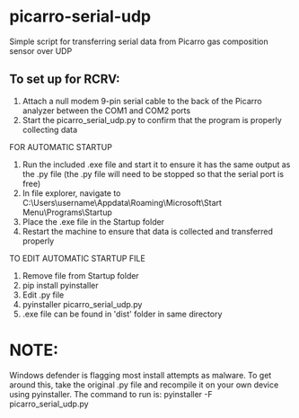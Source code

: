 # picarro-serial-udp
Simple script for transferring serial data from Picarro gas composition sensor over UDP

## To set up for RCRV:

1. Attach a null modem 9-pin serial cable to the back of the Picarro analyzer between the COM1 and COM2 ports
2. Start the picarro_serial_udp.py to confirm that the program is properly collecting data

FOR AUTOMATIC STARTUP
1. Run the included .exe file and start it to ensure it has the same output as the .py file
   (the .py file will need to be stopped so that the serial port is free)
2. In file explorer, navigate to C:\Users\username\Appdata\Roaming\Microsoft\Start Menu\Programs\Startup
3. Place the .exe file in the Startup folder
4. Restart the machine to ensure that data is collected and transferred properly 

TO EDIT AUTOMATIC STARTUP FILE
1. Remove file from Startup folder
2. pip install pyinstaller
3. Edit .py file 
4. pyinstaller picarro_serial_udp.py
5. .exe file can be found in 'dist' folder in same directory

# NOTE:
Windows defender is flagging most install attempts as malware. To get around this, take the 
original .py file and recompile it on your own device using pyinstaller. The command to run is:
pyinstaller -F picarro_serial_udp.py
